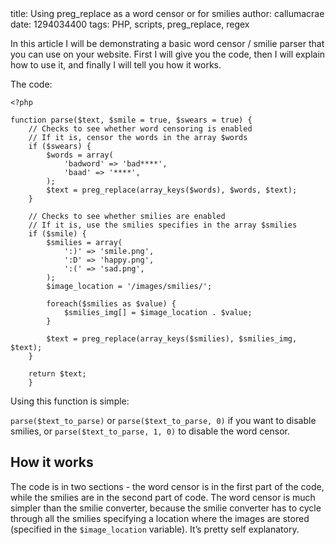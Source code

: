 <info>
title: Using preg_replace as a word censor or for smilies
author: callumacrae
date: 1294034400
tags: PHP, scripts, preg_replace, regex
</info>

In this article I will be demonstrating a basic word censor / smilie parser that you can use on your website. First I will give you the code, then I will explain how to use it, and finally I will tell you how it works.

The code:

	<?php

	function parse($text, $smile = true, $swears = true) {
		// Checks to see whether word censoring is enabled
		// If it is, censor the words in the array $words
		if ($swears) {
			$words = array(
				'badword' => 'bad****',
				'baad' => '****',
			);
			$text = preg_replace(array_keys($words), $words, $text);
		}

		// Checks to see whether smilies are enabled
		// If it is, use the smilies specifies in the array $smilies
		if ($smile) {
			$smilies = array(
				':)' => 'smile.png',
				':D' => 'happy.png',
				':(' => 'sad.png',
			);
			$image_location = '/images/smilies/';

			foreach($smilies as $value) {
				$smilies_img[] = $image_location . $value;
			}

			$text = preg_replace(array_keys($smilies), $smilies_img, $text);
		}

		return $text;
	 	}

Using this function is simple:

`parse($text_to_parse)` or `parse($text_to_parse, 0)` if you want to disable smilies, or `parse($text_to_parse, 1, 0)` to disable the word censor.

## How it works

The code is in two sections - the word censor is in the first part of the code, while the smilies are in the second part of code. The word censor is much simpler than the smilie converter, because the smilie converter has to cycle through all the smilies specifying a location where the images are stored (specified in the `$image_location` variable). It’s pretty self explanatory.
